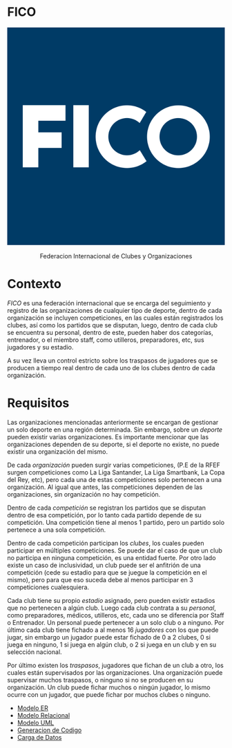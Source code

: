 # FICO

<div align="center">
  <img src="Images/FICO.png">
  <p>Federacion Internacional de Clubes y Organizaciones</p>
</div>

# Contexto

*FICO* es una federación internacional que se encarga del seguimiento y registro de las organizaciones de cualquier tipo de deporte, dentro de cada organización se incluyen competiciones, en las cuales están registrados los clubes, así como los partidos que se disputan, luego, dentro de cada club se encuentra su personal, dentro de este, pueden haber dos categorías, entrenador, o el miembro staff, como utilleros, preparadores, etc, sus jugadores y su estadio.

A su vez lleva un control estricto sobre los traspasos  de jugadores que se producen a tiempo real dentro de cada uno de los clubes dentro de cada organización.

# Requisitos

Las organizaciones mencionadas anteriormente se encargan de gestionar un solo deporte en una región determinada. Sin embargo, sobre un *deporte* pueden existir varias organizaciones. Es importante mencionar que las organizaciones dependen de su deporte, si el deporte no existe, no puede existir una organización del mismo.

De cada *organización* pueden surgir varias competiciones, (P.E de la RFEF surgen competiciones como La Liga Santander, La Liga Smartbank, La Copa del Rey, etc), pero cada una de estas competiciones solo pertenecen a una organización. Al igual que antes, las competiciones dependen de las organizaciones, sin organización no hay competición.

Dentro de cada *competición* se registran los partidos que se disputan dentro de esa competición, por lo tanto cada partido depende de su competición. Una competición tiene al menos 1 partido, pero un partido solo pertenece a una sola competición.

Dentro de cada competición participan los *clubes*, los cuales pueden participar en múltiples competiciones. Se puede dar el caso de que un club no participa en ninguna competición, es una entidad fuerte. Por otro lado existe un caso de inclusividad, un club puede ser el anfitrión de una competición (cede su estadio para que se juegue la competición en el mismo), pero para que eso suceda debe al menos participar en 3 competiciones cualesquiera.

Cada club tiene su propio *estadio* asignado, pero pueden existir estadios que no pertenecen a algún club. Luego cada club contrata a su *personal*, como preparadores, médicos, utilleros, etc, cada uno se diferencia por Staff o Entrenador. Un personal puede pertenecer a un solo club o a ninguno. Por último cada club tiene fichado a al menos 16 *jugadores* con los que puede jugar, sin embargo un jugador puede estar fichado de 0 a 2 clubes, 0 si juega en ninguno, 1 si juega en algún club, o 2 si juega en un club y en su selección nacional.

Por último existen los *traspasos*, jugadores que fichan de un club a otro, los cuales están supervisados por las organizaciones. Una organización puede supervisar muchos traspasos, o ninguno si no se producen en su organización. Un club puede fichar muchos o ningún jugador, lo mismo ocurre con un jugador, que puede fichar por muchos clubes o ninguno.

* [Modelo ER](https://docs.google.com/document/d/1f7c0EEqeXGI-qqVlf7PljuhRpcWJIme-CZ_VWpxWbQU/edit?usp=sharing)
* [Modelo Relacional](https://docs.google.com/document/d/1swHmw1QbbAVNrkhj5Vmb2teFxJzQABG7RHwIM9xRjqw/edit?usp=sharing)
* [Modelo UML](https://docs.google.com/document/d/1XaCk8oq2xQWoXmwaMm4k9ZOoVtl2FzfDmr3BYnWuF9U/edit?usp=sharing)
* [Generacion de Codigo](https://docs.google.com/document/d/1C4ZsZGy7yjxqC-GKgaufDAdJIrWn27jJHEv32ABUSrI/edit?usp=sharing)
* [Carga de Datos](https://docs.google.com/document/d/1huyP9uf2SuHD0E7qWwBlt2LiQOsdo81Er_mFPJ7DCpM/edit?usp=sharing)
